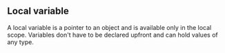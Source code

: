 ## Local variable

A local variable is a pointer to an object and is available only in the local scope. Variables don't have to be declared upfront and can hold values of any type.
